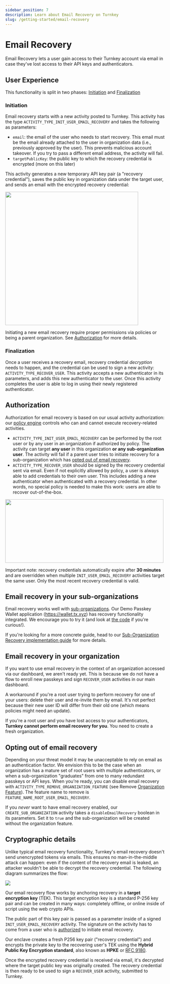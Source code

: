 ```yaml
---
sidebar_position: 7
description: Learn about Email Recovery on Turnkey
slug: /getting-started/email-recovery
---
```

# Email Recovery

Email Recovery lets a user gain access to their Turnkey account via email in case they've lost access to their API keys and authenticators.

## User Experience
This functionality is split in two phases: [Initiation](#initiation) and [Finalization](#finalization)

### Initiation

Email recovery starts with a new activity posted to Turnkey. This activity has the type `ACTIVITY_TYPE_INIT_USER_EMAIL_RECOVERY` and takes the following as parameters:
* `email`: the email of the user who needs to start recovery. This email must be the email already attached to the user in organization data (i.e., previously approved by the user). This prevents malicious account takeover. If you try to pass a different email address, the activity will fail.
* `targetPublicKey`: the public key to which the recovery credential is encrypted (more on this later)

This activity generates a new temporary API key pair (a "recovery credential"), saves the public key in organization data under the target user, and sends an email with the encrypted recovery credential:

<img src="/img/recovery_email.png" width="420" />

Initiating a new email recovery require proper permissions via policies or being a parent organization. See [Authorization](#authorization) for more details.

### Finalization

Once a user receives a recovery email, recovery credential _decryption_ needs to happen, and the credential can be used to sign a new activity: `ACTIVITY_TYPE_RECOVER_USER`. This activity accepts a new authenticator in its parameters, and adds this new authenticator to the user. Once this activity completes the user is able to log in using their newly registered authenticator.

## Authorization

Authorization for email recovery is based on our usual activity authorization: our [policy engine](../policy-management/Policy-overview.md) controls who can and cannot execute recovery-related activities. 
* `ACTIVITY_TYPE_INIT_USER_EMAIL_RECOVERY` can be performed by the root user or by any user in an organization if authorized by policy. The activity can target **any user** in this organization **or any sub-organization user**. The activity will fail if a parent user tries to initiate recovery for a sub-organization which has [opted out of email recovery](#opting-out-of-email-recovery).
* `ACTIVITY_TYPE_RECOVER_USER` should be signed by the recovery credential sent via email. Even if not explicitly allowed by policy, a user is always able to add credentials to their own user. This includes adding a new authenticator when authenticated with a recovery credential. In other words, no special policy is needed to make this work: users are able to recover out-of-the-box.

<p style={{textAlign: 'center'}}>
    <img src="/img/diagrams/email_recovery_authorization.png" width="500" height="200"/>
</p>


Important note: recovery credentials automatically expire after **30 minutes** and are overridden when multiple `INIT_USER_EMAIL_RECOVERY` activities target the same user. Only the most recent recovery credential is valid.

## Email recovery in your sub-organizations

Email recovery works well with [sub-organizations](./Sub-Organizations.md). Our Demo Passkey Wallet application (https://wallet.tx.xyz) has recovery functionality integrated. We encourage you to try it (and look at [the code](https://github.com/tkhq/demo-passkey-wallet) if you're curious!).

If you're looking for a more concrete guide, head to our [Sub-Organization Recovery implementation guide](../integration-guides/email-recovery-in-sub-organizations.md) for more details.

## Email recovery in your organization

If you want to use email recovery in the context of an organization accessed via our dashboard, we aren't ready yet. This is because we do not have a flow to enroll new passkeys and sign `RECOVER_USER` activities in our main dashboard.

A workaround if you're a root user trying to perform recovery for one of your users: delete their user and re-invite them by email. It's not perfect because their new user ID will differ from their old one (which means policies might need an update).

If you're a root user and you have lost access to your authenticators, **Turnkey cannot perform email recovery for you**. You need to create a fresh organization.

## Opting out of email recovery

Depending on your threat model it may be unacceptable to rely on email as an authentication factor. We envision this to be the case when an organization has a mature set of root users with multiple authenticators, or when a sub-organization "graduates" from one to many redundant passkeys or API keys. When you're ready, you can disable email recovery with `ACTIVITY_TYPE_REMOVE_ORGANIZATION_FEATURE` (see Remove [Organization Feature](/api#tag/Features/operation/RemoveOrganizationFeature)). The feature name to remove is `FEATURE_NAME_ROOT_USER_EMAIL_RECOVERY`.

If you _never_ want to have email recovery enabled, our `CREATE_SUB_ORGANIZATION` activity takes a `disableEmailRecovery` boolean in its parameters. Set it to `true` and the sub-organization will be created without the organization feature.

## Cryptographic details

Unlike typical email recovery functionality, Turnkey's email recovery doesn't send unencrypted tokens via emails. This ensures no man-in-the-middle attack can happen: even if the content of the recovery email is leaked, an attacker wouldn't be able to decrypt the recovery credential. The following diagram summarizes the flow:

<img src="/img/email_recovery_cryptography.png" />

Our email recovery flow works by anchoring recovery in a **target encryption key** (TEK). This target encryption key is a standard P-256 key pair and can be created in many ways: completely offline, or online inside of script using the web crypto APIs.

The public part of this key pair is passed as a parameter inside of a signed `INIT_USER_EMAIL_RECOVERY` activity. The signature on the activity has to come from a user who is [authorized](#authorization) to initiate email recovery.

Our enclave creates a fresh P256 key pair ("recovery credential") and encrypts the private key to the recovering user's TEK using the **Hybrid Public Key Encryption standard**, also known as **HPKE** or [RFC 9180](https://datatracker.ietf.org/doc/rfc9180/).

Once the encrypted recovery credential is received via email, it's decrypted where the target public key was originally created. The recovery credential is then ready to be used to sign a `RECOVER_USER` activity, submitted to Turnkey.
